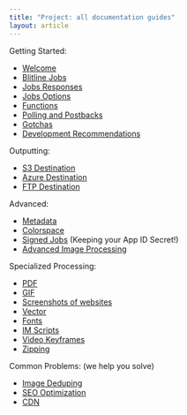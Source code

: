 ```yaml
---
title: "Project: all documentation guides"
layout: article
---
```


Getting Started:

- [Welcome](/articles/welcome.html)
- [Blitline Jobs](/articles/jobs.html)
- [Jobs Responses](/articles/job_response.html)
- [Jobs Options](/articles/job_options.html)
- [Functions](/articles/functions.html)
- [Polling and Postbacks](/articles/postbacks_polling.html)
- [Gotchas](/articles/gotchas.html)
- [Development Recommendations](/articles/recommendations.html)

Outputting:

- [S3 Destination](/articles/s3_destination.html)
- [Azure Destination](/articles/azure_destination.html)
- [FTP Destination](/articles/ftp.html)

Advanced:

- [Metadata](/articles/metadata.html)
- [Colorspace](/articles/colorspace.html)
- [Signed Jobs](/articles/signed_jobs.html) (Keeping your App ID Secret!)
- [Advanced Image Processing](/articles/advanced_processing.html)

Specialized Processing:

- [PDF](/articles/pdf.html)
- [GIF](/articles/gif.html)
- [Screenshots of websites](/articles/screenshots.html)
- [Vector](/articles/vector.html)
- [Fonts](/articles/fonts.html)
- [IM Scripts](/articles/scripts.html)
- [Video Keyframes](/articles/video_keyframes.html)
- [Zipping](/articles/zipping.html)

Common Problems: (we help you solve)

- [Image Deduping](/articles/deduping.html)
- [SEO Optimization](/articles/seo.html)
- [CDN](/articles/cdn.html)
